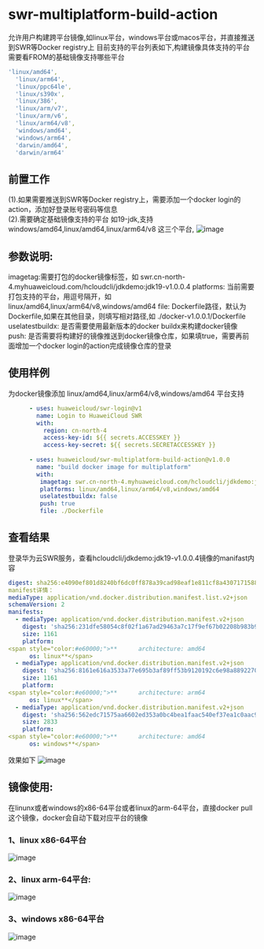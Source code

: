 # swr-multiplatform-build-action
允许用户构建跨平台镜像,如linux平台，windows平台或macos平台，并直接推送到SWR等Docker registry上
目前支持的平台列表如下,构建镜像具体支持的平台需要看FROM的基础镜像支持哪些平台
```yaml
'linux/amd64',
  'linux/arm64',
  'linux/ppc64le',
  'linux/s390x',
  'linux/386',
  'linux/arm/v7',
  'linux/arm/v6',
  'linux/arm64/v8',
  'windows/amd64',
  'windows/arm64',
  'darwin/amd64',
  'darwin/arm64'
```

## **前置工作**
(1).如果需要推送到SWR等Docker registry上，需要添加一个docker login的action，添加好登录账号密码等信息  
(2).需要确定基础镜像支持的平台
如19-jdk,支持windows/amd64,linux/amd64,linux/arm64/v8 这三个平台,
![image](/uploads/bafc1105-ead1-44ad-a921-a897f884eee3/1652086430654.jpeg '1652086430654.jpeg')

## **参数说明:**
imagetag:需要打包的docker镜像标签，如   swr.cn-north-4.myhuaweicloud.com/hcloudcli/jdkdemo:jdk19-v1.0.0.4
platforms: 当前需要打包支持的平台，用逗号隔开，如  linux/amd64,linux/arm64/v8,windows/amd64
file: Dockerfile路径，默认为Dockerfile,如果在其他目录，则填写相对路径,如 ./docker-v1.0.0.1/Dockerfile
uselatestbuildx: 是否需要使用最新版本的docker buildx来构建docker镜像
push: 是否需要将构建好的镜像推送到docker镜像仓库，如果填true，需要再前面增加一个docker login的action完成镜像仓库的登录

## **使用样例**
为docker镜像添加 linux/amd64,linux/arm64/v8,windows/amd64 平台支持
```yaml
      - uses: huaweicloud/swr-login@v1
        name: Login to HuaweiCloud SWR
        with:
          region: cn-north-4
          access-key-id: ${{ secrets.ACCESSKEY }}
          access-key-secret: ${{ secrets.SECRETACCESSKEY }}
          
      - uses: huaweicloud/swr-multiplatform-build-action@v1.0.0
        name: "build docker image for multiplatform"
        with:
         imagetag: swr.cn-north-4.myhuaweicloud.com/hcloudcli/jdkdemo:jdk19-v1.0.0.4
         platforms: linux/amd64,linux/arm64/v8,windows/amd64
         uselatestbuildx: false
         push: true
         file: ./Dockerfile
```
## **查看结果**
登录华为云SWR服务，查看hcloudcli/jdkdemo:jdk19-v1.0.0.4镜像的manifast内容
```yaml
digest: sha256:e4090ef801d8240bf6dc0ff878a39cad98eaf1e811cf8a4307171588065d291c
manifest详情：
mediaType: application/vnd.docker.distribution.manifest.list.v2+json
schemaVersion: 2
manifests:
  - mediaType: application/vnd.docker.distribution.manifest.v2+json
    digest: 'sha256:231dfe58054c8f02f1a67ad29463a7c17f9ef67b02208b983b9ff9c0eb9cc891'
    size: 1161
    platform:
<span style="color:#e60000;">**      architecture: amd64
      os: linux**</span>
  - mediaType: application/vnd.docker.distribution.manifest.v2+json
    digest: 'sha256:8161e616a3533a77e695b3af89ff53b9120192c6e98a8892270ada7ab325bcb7'
    size: 1161
    platform:
<span style="color:#e60000;">**      architecture: arm64
      os: linux**</span>
  - mediaType: application/vnd.docker.distribution.manifest.v2+json
    digest: 'sha256:562edc71575aa6602ed353a0bc4bea1faac540ef37ea1c0aac96b1bab337842f'
    size: 2833
    platform:
<span style="color:#e60000;">**      architecture: amd64
      os: windows**</span>
 ```
 效果如下
 ![image](/uploads/9193d1dc-962a-4dde-8404-02b9ac80e5a4/1652097017721.png '1652097017721.png')
 
 ## **镜像使用:**
 在linunx或者windows的x86-64平台或者linux的arm-64平台，直接docker pull这个镜像，docker会自动下载对应平台的镜像
### 1、linux x86-64平台
![image](/uploads/a564f43f-de4b-4793-bada-0d1d8475a8c3/1652147304269.png '1652147304269.png')
### 2、linux arm-64平台:
 ![image](/uploads/dd81f2e0-b32e-4c52-a6cb-3d55ef453559/1652098293586.png '1652098293586.png')
###  3、windows x86-64平台 
 ![image](/uploads/a4d94dbc-da4d-4f92-9571-b2b9f34471b2/1652144351002.png '1652144351002.png')